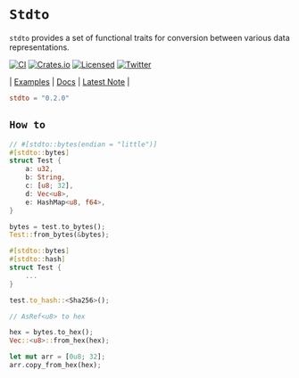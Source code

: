 # **`Stdto`**

`stdto` provides a set of functional traits for conversion between various data representations.

[![CI][ci-badge]][ci-url]
[![Crates.io][crates-badge]][crates-url]
[![Licensed][license-badge]][license-url]
[![Twitter][twitter-badge]][twitter-url]

[ci-badge]: https://github.com/just-do-halee/stdto/actions/workflows/ci.yml/badge.svg
[crates-badge]: https://img.shields.io/crates/v/stdto.svg?labelColor=383636
[license-badge]: https://img.shields.io/crates/l/stdto?labelColor=383636
[twitter-badge]: https://img.shields.io/twitter/follow/do_halee?style=flat&logo=twitter&color=4a4646&labelColor=333131&label=just-do-halee
[ci-url]: https://github.com/just-do-halee/stdto/actions
[twitter-url]: https://twitter.com/do_halee
[crates-url]: https://crates.io/crates/stdto
[license-url]: https://github.com/just-do-halee/stdto

| [Examples](./examples/) | [Docs](https://docs.rs/stdto) | [Latest Note](./CHANGELOG.md) |

```toml
stdto = "0.2.0"
```

## **`How to`**

```rust
// #[stdto::bytes(endian = "little")]
#[stdto::bytes]
struct Test {
    a: u32,
    b: String,
    c: [u8; 32],
    d: Vec<u8>,
    e: HashMap<u8, f64>,
}

bytes = test.to_bytes();
Test::from_bytes(&bytes);
```

```rust
#[stdto::bytes]
#[stdto::hash]
struct Test {
    ...
}

test.to_hash::<Sha256>();
```

```rust
// AsRef<u8> to hex

hex = bytes.to_hex();
Vec::<u8>::from_hex(hex);

let mut arr = [0u8; 32];
arr.copy_from_hex(hex);
```
